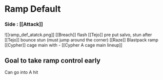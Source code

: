 # Ramp Default


### Side : [[Attack]]

![[ramp_def_atatck.png]]
[[Breach]] flash
[[Tejo]] pre put salvo, stun after
	[[Tejo]] bounce stun (must jump around the corner)
[[Raze]] Blastpack ramp
[[Cypher]] cage main with - [[Cypher A cage main lineup]]

## Goal to take ramp control early

Can go into A hit